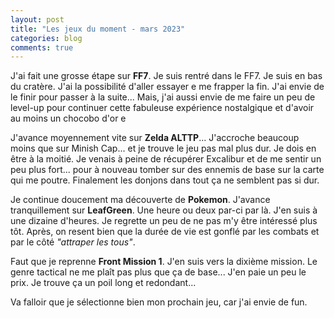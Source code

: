 ```yaml
---
layout: post
title: "Les jeux du moment - mars 2023"
categories: blog
comments: true
---
```


J'ai fait une grosse étape sur **FF7**. Je suis rentré dans le FF7. Je suis en bas du cratère. J'ai la possibilité d'aller essayer e me frapper la fin. J'ai envie de le finir pour passer à la suite... Mais, j'ai aussi envie de me faire un peu de level-up pour continuer cette fabuleuse expérience nostalgique et d'avoir au moins un chocobo d'or e

J'avance moyennement vite sur **Zelda ALTTP**... J'accroche beaucoup moins que sur Minish Cap... et je trouve le jeu pas mal plus dur. Je dois en être à la moitié. Je venais à peine de récupérer Excalibur et de me sentir un peu plus fort... pour à nouveau tomber sur des ennemis de base sur la carte qui me poutre. Finalement les donjons dans tout ça ne semblent pas si dur. 

Je continue doucement ma découverte de **Pokemon**. J'avance tranquillement sur **LeafGreen**. Une heure ou deux par-ci par là. J'en suis à une dizaine d'heures. Je regrette un peu de ne pas m'y être intéressé plus tôt. Après, on resent bien que la durée de vie est gonflé par les combats et par le côté *"attraper les tous"*.

Faut que je reprenne **Front Mission 1**. J'en suis vers la dixième mission. Le genre tactical ne me plaît pas plus que ça de base... J'en paie un peu le prix. Je trouve ça un poil long et redondant...

Va falloir que je sélectionne bien mon prochain jeu, car j'ai envie de fun.
